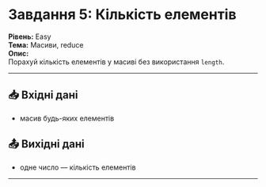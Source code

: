 # Завдання 5: Кількість елементів

**Рівень:** Easy  
**Тема:** Масиви, reduce  
**Опис:**  
Порахуй кількість елементів у масиві без використання `length`.

---

## 📥 Вхідні дані
- масив будь-яких елементів

## 📤 Вихідні дані
- одне число — кількість елементів

---